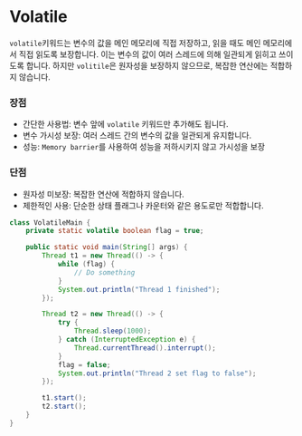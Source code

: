 
# Volatile
`volatile`키워드는 변수의 값을 메인 메모리에 직접 저장하고, 읽을 때도 메인 메모리에서 직접 읽도록 보장합니다.
이는 변수의 값이 여러 스레드에 의해 일관되게 읽히고 쓰이도록 합니다. 하지만 `volitile`은 원자성을 보장하지 않으므로, 복잡한 연산에는 적합하지 않습니다.

### 장점
* 간단한 사용법: 변수 앞에 `volatile` 키워드만 추가해도 됩니다.
* 변수 가시성 보장: 여러 스레드 간의 변수의 값을 일관되게 유지합니다.
* 성능: `Memory barrier`를 사용하여 성능을 저하시키지 않고 가시성을 보장

### 단점
* 원자성 미보장: 복잡한 연산에 적합하지 않습니다.
* 제한적인 사용: 단순한 상태 플래그나 카운터와 같은 용도로만 적합합니다.

```java
class VolatileMain {
    private static volatile boolean flag = true;

    public static void main(String[] args) {
        Thread t1 = new Thread(() -> {
            while (flag) {
                // Do something
            }
            System.out.println("Thread 1 finished");
        });

        Thread t2 = new Thread(() -> {
            try {
                Thread.sleep(1000);
            } catch (InterruptedException e) {
                Thread.currentThread().interrupt();
            }
            flag = false;
            System.out.println("Thread 2 set flag to false");
        });

        t1.start();
        t2.start();
    }
}
```